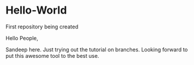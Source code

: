 # Hello-World
First repository being created

Hello People,

Sandeep here. Just trying out the tutorial on branches. Looking forward to put this awesome tool to the best use.
